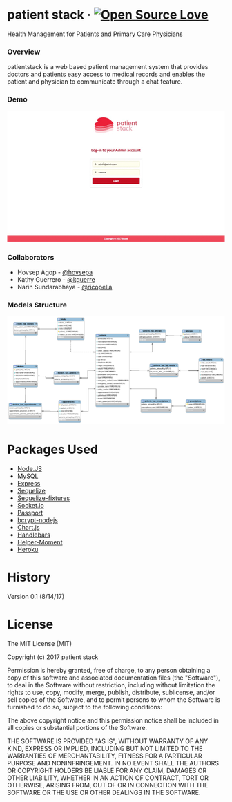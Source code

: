 # patient stack &middot; [![Open Source Love](https://badges.frapsoft.com/os/mit/mit.svg?v=102)](https://github.com/ellerbrock/open-source-badge/)

Health Management for Patients and Primary Care Physicians

### Overview

patientstack is a web based patient management system that provides doctors and patients easy access to medical records and enables the patient and physician to communicate through a chat feature.

### Demo
![Models](./demo/patientstack-demo.gif)

### Collaborators

* Hovsep Agop - [@hovsepa](https://github.com/hovsepa)
* Kathy Guerrero - [@kguerre](https://github.com/kguerre)
* Narin Sundarabhaya - [@ricopella](https://github.com/ricopella)

### Models Structure

![Models](./db/models.png)

# Packages Used

* [Node.JS](https://www.npmjs.com/)
* [MySQL](https://www.npmjs.com/package/mysql)
* [Express](https://www.npmjs.com/package/express)
* [Sequelize](http://docs.sequelizejs.com/)
* [Sequelize-fixtures](https://www.npmjs.com/package/sequelize-fixtures)
* [Socket.io](https://www.npmjs.com/package/socket.io)
* [Passport](https://www.npmjs.com/package/passport)
* [bcrypt-nodejs](https://www.npmjs.com/package/bcrypt-nodejs)
* [Chart.js](https://www.npmjs.com/package/chart.js)
* [Handlebars](https://www.npmjs.com/package/express-handlebars)
* [Helper-Moment](https://www.npmjs.com/package/helper-moment)
* [Heroku](https://www.npmjs.com/package/heroku)

# History

Version 0.1 (8/14/17)

# License

The MIT License (MIT)

Copyright (c) 2017 patient stack

Permission is hereby granted, free of charge, to any person obtaining a copy of this software and associated documentation files (the "Software"), to deal in the Software without restriction, including without limitation the rights to use, copy, modify, merge, publish, distribute, sublicense, and/or sell copies of the Software, and to permit persons to whom the Software is furnished to do so, subject to the following conditions:

The above copyright notice and this permission notice shall be included in all copies or substantial portions of the Software.

THE SOFTWARE IS PROVIDED "AS IS", WITHOUT WARRANTY OF ANY KIND, EXPRESS OR IMPLIED, INCLUDING BUT NOT LIMITED TO THE WARRANTIES OF MERCHANTABILITY, FITNESS FOR A PARTICULAR PURPOSE AND NONINFRINGEMENT. IN NO EVENT SHALL THE AUTHORS OR COPYRIGHT HOLDERS BE LIABLE FOR ANY CLAIM, DAMAGES OR OTHER LIABILITY, WHETHER IN AN ACTION OF CONTRACT, TORT OR OTHERWISE, ARISING FROM, OUT OF OR IN CONNECTION WITH THE SOFTWARE OR THE USE OR OTHER DEALINGS IN THE SOFTWARE.